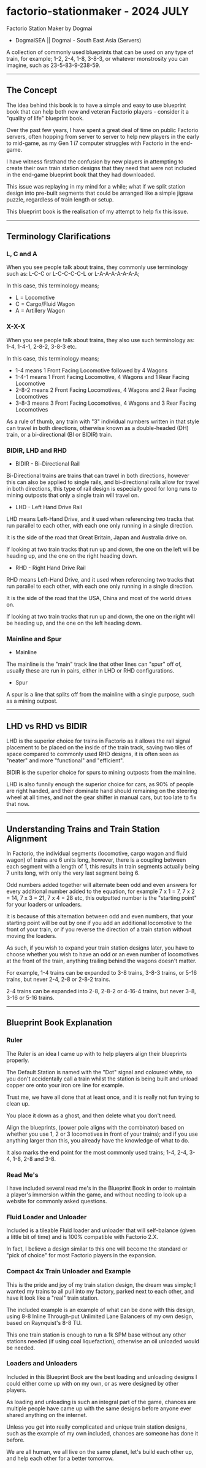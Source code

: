 # factorio-stationmaker - 2024 JULY

Factorio Station Maker by Dogmai
- DogmaiSEA || Dogmai - South East Asia (Servers)

A collection of commonly used blueprints that can be used on any type of train, for example; 1-2, 2-4, 1-8, 3-8-3, or whatever monstrosity you can imagine, such as 23-5-83-9-238-59.


---

## The Concept

The idea behind this book is to have a simple and easy to use blueprint book that can help both new and veteran Factorio players - consider it a "quality of life" blueprint book.

Over the past few years, I have spent a great deal of time on public Factorio servers, often hopping from server to server to help new players in the early to mid-game, as my Gen 1 i7 computer struggles with Factorio in the end-game.

I have witness firsthand the confusion by new players in attempting to create their own train station designs that they need that were not included in the end-game blueprint book that they had downloaded.

This issue was replaying in my mind for a while; what if we split station design into pre-built segments that could be arranged like a simple jigsaw puzzle, regardless of train length or setup.

This blueprint book is the realisation of my attempt to help fix this issue.


---

## Terminology Clarifications


### L, C and A

When you see people talk about trains, they commonly use terminology such as: L-C-C or L-C-C-C-C-L or L-A-A-A-A-A-A-A;

In this case, this terminology means;

- L =  Locomotive
- C = Cargo/Fluid Wagon
- A = Artillery Wagon


### X-X-X

When you see people talk about trains, they also use such terminology as: 1-4, 1-4-1, 2-8-2, 3-8-3 etc.

In this case, this terminology means;

- 1-4 means 1 Front Facing Locomotive followed by 4 Wagons
- 1-4-1 means 1 Front Facing Locomotive, 4 Wagons and 1 Rear Facing Locomotive
- 2-8-2 means 2 Front Facing Locomotives, 4 Wagons and 2 Rear Facing Locomotives
- 3-8-3 means 3 Front Facing Locomotives, 4 Wagons and 3 Rear Facing Locomotives

As a rule of thumb, any train with "3" individual numbers written in that style can travel in both directions, otherwise known as a double-headed (DH) train, or a bi-directional (BI or BIDIR) train.


### BIDIR, LHD and RHD

- BIDIR - Bi-Directional Rail

Bi-Directional trains are trains that can travel in both directions, however this can also be applied to single rails, and bi-directional rails allow for travel in both directions, this type of rail design is especially good for long runs to mining outposts that only a single train will travel on.

- LHD - Left Hand Drive Rail

LHD means Left-Hand Drive, and it used when referencing two tracks that run parallel to each other, with each one only running in a single direction.

It is the side of the road that Great Britain, Japan and Australia drive on.

If looking at two train tracks that run up and down, the one on the left will be heading up, and the one on the right heading down.

- RHD - Right Hand Drive Rail

RHD means Left-Hand Drive, and it used when referencing two tracks that run parallel to each other, with each one only running in a single direction.

It is the side of the road that the USA, China and most of the world drives on.

If looking at two train tracks that run up and down, the one on the right will be heading up, and the one on the left heading down.


### Mainline and Spur

- Mainline

The mainline is the "main" track line that other lines can "spur" off of, usually these are run in pairs, either in LHD or RHD configurations.

- Spur

A spur is a line that splits off from the mainline with a single purpose, such as a mining outpost.


---


## LHD vs RHD vs BIDIR

LHD is the superior choice for trains in Factorio as it allows the rail signal placement to be placed on the inside of the train track, saving two tiles of space compared to commonly used RHD designs, it is often seen as "neater" and more "functional" and "efficient".

BIDIR is the superior choice for spurs to mining outposts from the mainline.

LHD is also funnily enough the superior choice for cars, as 90% of people are right handed, and their dominate hand should remaining on the steering wheel at all times, and not the gear shifter in manual cars, but too late to fix that now.


---


## Understanding Trains and Train Station Alignment

In Factorio, the individual segments (locomotive, cargo wagon and fluid wagon) of trains are 6 units long, however, there is a coupling between each segment with a length of 1, this results in train segments actually being 7 units long, with only the very last segment being 6.

Odd numbers added together will alternate been odd and even answers for every additional number added to the equation, for example 7 x 1 = 7, 7 x 2 = 14, 7 x 3 = 21, 7 x 4 = 28 etc, this outputted number is the "starting point" for your loaders or unloaders.

It is because of this alternation between odd and even numbers, that your starting point will be out by one if you add an additional locomotive to the front of your train, or if you reverse the direction of a train station without moving the loaders.

As such, if you wish to expand your train station designs later, you have to choose whether you wish to have an odd or an even number of locomotives at the front of the train, anything trailing behind the wagons doesn't matter.

For example, 1-4 trains can be expanded to 3-8 trains, 3-8-3 trains, or 5-16 trains, but never 2-4, 2-8 or 2-8-2 trains.

2-4 trains can be expanded into 2-8, 2-8-2 or 4-16-4 trains, but never 3-8, 3-16 or 5-16 trains.

---


## Blueprint Book Explanation

### Ruler

The Ruler is an idea I came up with to help players align their blueprints properly.

The Default Station is named with the "Dot" signal and coloured white, so you don't accidentally call a train whilst the station is being built and unload copper ore onto your iron ore line for example.

Trust me, we have all done that at least once, and it is really not fun trying to clean up.

You place it down as a ghost, and then delete what you don't need.

Align the blueprints, (power pole aligns with the combinator) based on whether you use 1, 2 or 3 locomotives in front of your trains); and if you use anything larger than this, you already have the knowledge of what to do.

It also marks the end point for the most commonly used trains; 1-4, 2-4, 3-4, 1-8, 2-8 and 3-8.


### Read Me's

I have included several read me's in the Blueprint Book in order to maintain a player's immersion within the game, and without needing to look up a website for commonly asked questions.


### Fluid Loader and Unloader

Included is a tileable Fluid loader and unloader that will self-balance (given a little bit of time) and is 100% compatible with Factorio 2.X.

In fact, I believe a design similar to this one will become the standard or "pick of choice" for most Factorio players in the expansion.


### Compact 4x Train Unloader and Example

This is the pride and joy of my train station design, the dream was simple; I wanted my trains to all pull into my factory, parked next to each other, and have it look like a "real" train station.

The included example is an example of what can be done with this design, using 8-8 Inline Through-put Unlimited Lane Balancers of my own design, based on Raynquist's 8-8 TU.

This one train station is enough to run a 1k SPM base without any other stations needed (if using coal liquefaction), otherwise an oil unloaded would be needed.


### Loaders and Unloaders

Included in this Blueprint Book are the best loading and unloading designs I could either come up with on my own, or as were designed by other players.

As loading and unloading is such an integral part of the game, chances are multiple people have came up with the same designs before anyone ever shared anything on the internet.

Unless you get into really complicated and unique train station designs, such as the example of my own included, chances are someone has done it before.

We are all human, we all live on the same planet, let's build each other up, and help each other for a better tomorrow.
